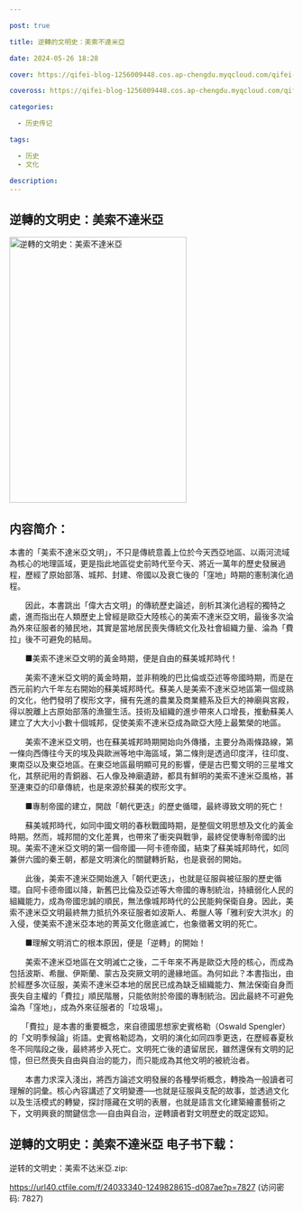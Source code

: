 ```yaml
---

post: true

title: 逆轉的文明史：美索不達米亞

date: 2024-05-26 18:28

cover: https://qifei-blog-1256009448.cos.ap-chengdu.myqcloud.com/qifei-blog/6630b1880ea9cb14035b1370.jpg

coveross: https://qifei-blog-1256009448.cos.ap-chengdu.myqcloud.com/qifei-blog/6630b1880ea9cb14035b1370.jpg

categories:

  - 历史传记

tags:

  - 历史
  - 文化

description:
---
```


## 逆轉的文明史：美索不達米亞
<img alt="逆轉的文明史：美索不達米亞 " class="aligncenter loaded" data-was-processed="true" decoding="async" fetchpriority="high" height="471" src="https://qifei-blog-1256009448.cos.ap-chengdu.myqcloud.com/qifei-blog/6630b1880ea9cb14035b1370.jpg" style="cursor: zoom-in;" width="314"/>

## 内容简介：

本書的「美索不達米亞文明」，不只是傳統意義上位於今天西亞地區、以兩河流域為核心的地理區域，更是指此地區從史前時代至今天、將近一萬年的歷史發展過程，歷經了原始部落、城邦、封建、帝國以及衰亡後的「窪地」時期的憲制演化過程。

　　因此，本書跳出「偉大古文明」的傳統歷史論述，剖析其演化過程的獨特之處，進而指出在人類歷史上曾經是歐亞大陸核心的美索不達米亞文明，最後多次淪為外來征服者的殖民地，其實是當地居民喪失傳統文化及社會組織力量、淪為「費拉」後不可避免的結局。

　　■美索不達米亞文明的黃金時期，便是自由的蘇美城邦時代！

　　美索不達米亞文明的黃金時期，並非稍晚的巴比倫或亞述等帝國時期，而是在西元前約六千年左右開始的蘇美城邦時代。蘇美人是美索不達米亞地區第一個成熟的文化，他們發明了楔形文字，擁有先進的農業及商業體系及巨大的神廟與宮殿，得以脫離上古原始部落的漁獵生活。技術及組織的進步帶來人口增長，推動蘇美人建立了大大小小數十個城邦，促使美索不達米亞成為歐亞大陸上最繁榮的地區。

　　美索不達米亞文明，也在蘇美城邦時期開始向外傳播，主要分為兩條路線，第一條向西傳往今天的埃及與歐洲等地中海區域，第二條則是透過印度洋，往印度、東南亞以及東亞地區。在東亞地區最明顯可見的影響，便是古巴蜀文明的三星堆文化，其祭祀用的青銅器、石人像及神廟遺跡，都具有鮮明的美索不達米亞風格，甚至連東亞的印章傳統，也是來源於蘇美的楔形文字。

　　■專制帝國的建立，開啟「朝代更迭」的歷史循環，最終導致文明的死亡！

　　蘇美城邦時代，如同中國文明的春秋戰國時期，是整個文明思想及文化的黃金時期。然而，城邦間的文化差異，也帶來了衝突與戰爭，最終促使專制帝國的出現。美索不達米亞文明的第一個帝國──阿卡德帝國，結束了蘇美城邦時代，如同兼併六國的秦王朝，都是文明演化的關鍵轉折點，也是衰弱的開始。

　　此後，美索不達米亞開始進入「朝代更迭」，也就是征服與被征服的歷史循環。自阿卡德帝國以降，新舊巴比倫及亞述等大帝國的專制統治，持續弱化人民的組織能力，成為帝國忠誠的順民，無法像城邦時代的公民能夠保衛自身。因此，美索不達米亞文明最終無力抵抗外來征服者如波斯人、希臘人等「雅利安大洪水」的入侵，使美索不達米亞本地的菁英文化徹底滅亡，也象徵著文明的死亡。

　　■理解文明消亡的根本原因，便是「逆轉」的開始！

　　美索不達米亞地區在文明滅亡之後，二千年來不再是歐亞大陸的核心，而成為包括波斯、希臘、伊斯蘭、蒙古及突厥文明的邊緣地區。為何如此？本書指出，由於經歷多次征服，美索不達米亞本地的居民已成為缺乏組織能力、無法保衛自身而喪失自主權的「費拉」順民階層，只能依附於帝國的專制統治。因此最終不可避免淪為「窪地」，成為外來征服者的「垃圾場」。

　　「費拉」是本書的重要概念，來自德國思想家史賓格勒（Oswald Spengler）的「文明季候論」術語。史賓格勒認為，文明的演化如同四季更迭，在歷經春夏秋冬不同階段之後，最終將步入死亡。文明死亡後的遺留居民，雖然還保有文明的記憶，但已然喪失自由與自治的能力，而只能成為其他文明的被統治者。

　　本書力求深入淺出，將西方論述文明發展的各種學術概念，轉換為一般讀者可理解的詞彙。核心內容講述了文明變遷──也就是征服與支配的故事，並透過文化以及生活模式的轉變，探討隱藏在文明的表層，也就是語言文化建築繪畫藝術之下，文明興衰的關鍵信念──自由與自治，逆轉讀者對文明歷史的既定認知。

## 逆轉的文明史：美索不達米亞 电子书下载：
逆转的文明史：美索不达米亞.zip: 

https://url40.ctfile.com/f/24033340-1249828615-d087ae?p=7827 (访问密码: 7827)
